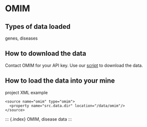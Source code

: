 # OMIM

## Types of data loaded

genes, diseases

## How to download the data

Contact OMIM for your API key. Use our [script](https://github.com/intermine/intermine-scripts/blob/master/bio/humanmine/get_omim_pubmed.py) to download the data.

## How to load the data into your mine

project XML example

```text
<source name="omim" type="omim">
  <property name="src.data.dir" location="/data/omim"/>
</source>
```

::: {.index} OMIM, disease data :::

